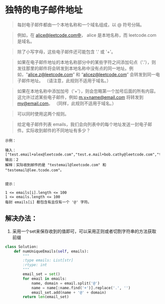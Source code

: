 # 独特的电子邮件地址

> 每封电子邮件都由一个本地名称和一个域名组成，以 @ 符号分隔。

> 例如，在 alice@leetcode.com中， alice 是本地名称，而 leetcode.com 是域名。

> 除了小写字母，这些电子邮件还可能包含 '.' 或 '+'。

> 如果在电子邮件地址的本地名称部分中的某些字符之间添加句点（'.'），则发往那里的邮件将会转发到本地名称中没有点的同一地址。例如，"alice.z@leetcode.com” 和 “alicez@leetcode.com” 会转发到同一电子邮件地址。 （请注意，此规则不适用于域名。）

> 如果在本地名称中添加加号（'+'），则会忽略第一个加号后面的所有内容。这允许过滤某些电子邮件，例如 m.y+name@email.com 将转发到 my@email.com。 （同样，此规则不适用于域名。）

> 可以同时使用这两个规则。

> 给定电子邮件列表 emails，我们会向列表中的每个地址发送一封电子邮件。实际收到邮件的不同地址有多少？


```
示例：

输入：["test.email+alex@leetcode.com","test.e.mail+bob.cathy@leetcode.com","testemail+david@lee.tcode.com"]
输出：2
解释：实际收到邮件的是 "testemail@leetcode.com" 和 "testemail@lee.tcode.com"。


提示：

1 <= emails[i].length <= 100
1 <= emails.length <= 100
每封 emails[i] 都包含有且仅有一个 '@' 字符。
```

## 解决办法：
1. 采用一个set来保存收到的值即可，可以采用正则或者切割字符串的方法获取前缀

```python
class Solution:
    def numUniqueEmails(self, emails):
        """
        :type emails: List[str]
        :rtype: int
        """
        email_set = set()
        for email in emails:
            name, domain = email.split('@')
            name = name[:name.find('+')].replace('.', '')
            email_set.add(name + '@' + domain)
        return len(email_set)
```
